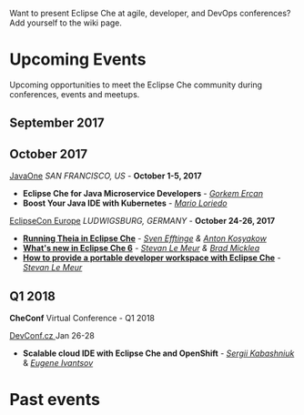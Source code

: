 Want to present Eclipse Che at agile, developer, and DevOps conferences? Add yourself to the wiki page.

# Upcoming Events

Upcoming opportunities to meet the Eclipse Che community during conferences, events and meetups.

## September 2017



## October 2017


[JavaOne](https://www.oracle.com/javaone/index.html) 
_SAN FRANCISCO, US_ - **October 1-5, 2017**
* **Eclipse Che for Java Microservice Developers** - _[Gorkem Ercan](https://github.com/gorkem)_
* **Boost Your Java IDE with Kubernetes** - _[Mario Loriedo](https://github.com/l0rd)_


[EclipseCon Europe](https://www.eclipsecon.org/europe2017/) 
_LUDWIGSBURG, GERMANY_ - **October 24-26, 2017**
* **[Running Theia in Eclipse Che](https://www.eclipsecon.org/europe2017/session/running-theia-eclipse-che)** - _[Sven Efftinge](https://github.com/svenefftinge) & [Anton Kosyakow](https://github.com/akosyakov)_
* **[What's new in Eclipse Che 6](https://www.eclipsecon.org/europe2017/session/whats-new-eclipse-che-6)** - _[Stevan Le Meur](https://github.com/slemeur) & [Brad Micklea](https://github.com/bmicklea)_
* **[How to provide a portable developer workspace with Eclipse Che](https://www.eclipsecon.org/europe2017/session/how-provide-portable-developer-workspace-eclipse-che)** - _[Stevan Le Meur](https://github.com/slemeur)_

## Q1 2018

**CheConf**
Virtual Conference - Q1 2018

[DevConf.cz ](https://devconf.cz/)  Jan 26-28
* **Scalable cloud IDE with Eclipse Che and OpenShift** - _[Sergii Kabashniuk](https://github.com/skabashnyuk)_ 
& _[Eugene Ivantsov ](https://github.com/eivantsov)_  

# Past events

